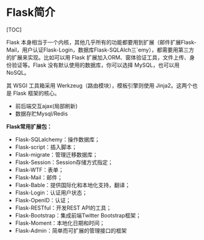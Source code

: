 # Flask简介

[TOC]

Flask 本身相当于一个内核，其他几乎所有的功能都要用到扩展（邮件扩展Flask-Mail，用户认证Flask-Login，数据库Flask-SQLAlch三`emy），都需要用第三方的扩展来实现。比如可以用 Flask 扩展加入ORM、窗体验证工具，文件上传、身份验证等。Flask 没有默认使用的数据库，你可以选择 MySQL，也可以用 NoSQL。

其 WSGI 工具箱采用 Werkzeug（路由模块），模板引擎则使用 Jinja2。这两个也是 Flask 框架的核心。

- 前后端交互ajax(局部刷新)
- 数据存贮Mysql/Redis

**Flask常用扩展包：**

- Flask-SQLalchemy：操作数据库；
- Flask-script：插入脚本；
- Flask-migrate：管理迁移数据库；
- Flask-Session：Session存储方式指定；
- Flask-WTF：表单；
- Flask-Mail：邮件；
- Flask-Bable：提供国际化和本地化支持，翻译；
- Flask-Login：认证用户状态；
- Flask-OpenID：认证；
- Flask-RESTful：开发REST API的工具；
- Flask-Bootstrap：集成前端Twitter Bootstrap框架；
- Flask-Moment：本地化日期和时间；
- Flask-Admin：简单而可扩展的管理接口的框架